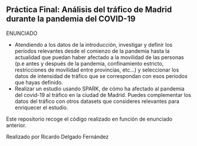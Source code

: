 ## Práctica Final: Análisis del tráfico de Madrid durante la pandemia del COVID-19

ENUNCIADO

- Atendiendo a los datos de la introducción, investigar y definir los períodos relevantes desde el comienzo de la pandemia hasta la actualidad que puedan haber afectado a la movilidad de las personas (p.e antes y después de la pandemia, confinamiento estricto, restricciones de movilidad entre provincias, etc...) y seleccionar los datos de intensidad de tráfico que se correspondan con esos periodos que hayas definido.
- Realizar un estudio usando SPARK, de cómo ha afectado al pandemia del covid-19 al tráfico en la ciudad de Madrid. Puedes complementar los datos del tráfico con otros datasets que consideres relevantes para enriquecer el estudio.

Este repositorio recoge el código realizado en función de enunciado anterior.

Realizado por Ricardo Delgado Fernández
